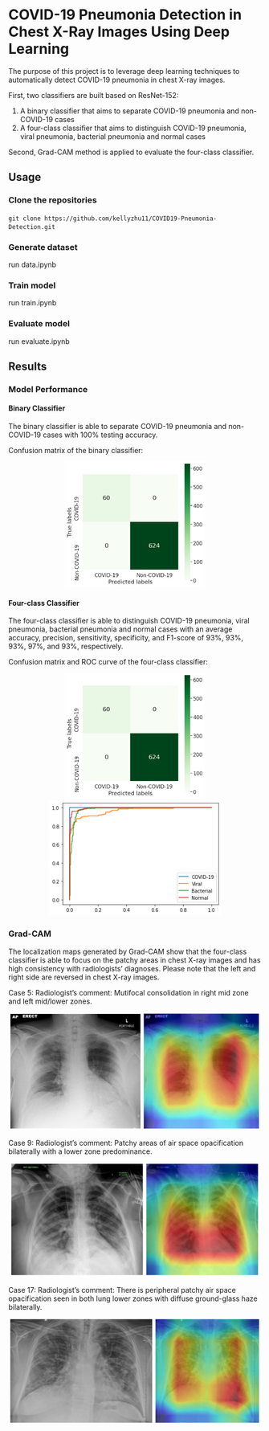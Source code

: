 
# COVID-19 Pneumonia Detection in Chest X-Ray Images Using Deep Learning

The purpose of this project is to leverage deep learning techniques to automatically detect COVID-19 pneumonia in chest X-ray images.

First, two classifiers are built based on ResNet-152: 
1. A binary classifier that aims to separate COVID-19 pneumonia and non-COVID-19 cases
2. A four-class classifier that aims to distinguish COVID-19 pneumonia, viral pneumonia, bacterial pneumonia and normal cases

Second, Grad-CAM method is applied to evaluate the four-class classifier.

## Usage
### Clone the repositories
 
 `git clone https://github.com/kellyzhu11/COVID19-Pneumonia-Detection.git`
 
### Generate dataset
run data.ipynb
### Train model
run train.ipynb
### Evaluate model
run evaluate.ipynb

## Results
### Model Performance
#### Binary Classifier 
The binary classifier is able to separate COVID-19 pneumonia and non-COVID-19 cases with 100% testing accuracy.

Confusion matrix of the binary classifier:
<p align="center">
  <img src="https://raw.githubusercontent.com/kellyzhu11/COVID19-Pneumonia-Detection/master/pics/confusion_matrix_2class.png" height=250/>
</p>

#### Four-class Classifier 
The four-class classifier is able to distinguish COVID-19 pneumonia, viral pneumonia, bacterial pneumonia and normal cases with an average accuracy, precision, sensitivity, specificity, and F1-score of 93%, 93%, 93%, 97%, and 93%, respectively.

Confusion matrix and ROC curve of the four-class classifier:
<p align="center">
  <img src="https://raw.githubusercontent.com/kellyzhu11/COVID19-Pneumonia-Detection/master/pics/confusion_matrix_2class.png" height=250/>
  <img src="https://raw.githubusercontent.com/kellyzhu11/COVID19-Pneumonia-Detection/master/pics/roc_4class.png" height=230 />
</p>

### Grad-CAM
The localization maps generated by Grad-CAM show that the four-class classifier is able to focus on the patchy areas in chest X-ray images and has high consistency with radiologists’ diagnoses. Please note that the left and right side are reversed in chest X-ray images.

Case 5: Radiologist’s comment: Mutifocal consolidation in right mid zone and left mid/lower zones.
<p align="center">
  <img src="https://raw.githubusercontent.com/kellyzhu11/COVID19-Pneumonia-Detection/master/pics/case05.png" width=500 />
</p>

Case 9: Radiologist’s comment: Patchy areas of air space opacification bilaterally with a lower zone predominance.
<p align="center">
  <img src="https://raw.githubusercontent.com/kellyzhu11/COVID19-Pneumonia-Detection/master/pics/case09.png" width=500/>
</p>

Case 17: Radiologist’s comment: There is peripheral patchy air space opacification seen in both lung lower zones with diffuse ground-glass haze bilaterally.
<p align="center">
  <img src="https://raw.githubusercontent.com/kellyzhu11/COVID19-Pneumonia-Detection/master/pics/case17.png" width=500/>
</p>
